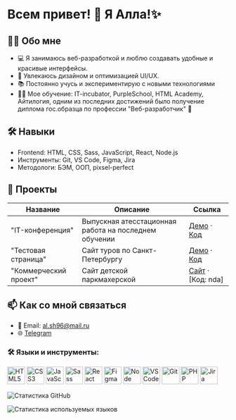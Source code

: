 # Всем привет! 👋 Я Алла!✨

## 🙋‍♀️ Обо мне
- 💻 Я занимаюсь веб-разработкой и люблю создавать удобные и красивые интерфейсы.
- 🎨 Увлекаюсь дизайном и оптимизацией UI/UX.
- 📚 Постоянно учусь и экспериментирую с новыми технологиями
- 👩‍🎓 Мое обучение: IT-incubator,  PurpleSchool, HTML Academy, Айтилогия, одним из последних достижений было получение диплома гос.образца по профессии "Веб-разработчик" 🤩

## 🛠️ Навыки
- Frontend: HTML, CSS, Sass, JavaScript, React, Node.js
- Инструменты: Git, VS Code, Figma, Jira
- Методологи: БЭМ, ООП, pixsel-perfect

## 📂 Проекты
| Название      | Описание            | Ссылка                       |
|---------------|---------------------|------------------------------|
| "IT-конференция"  | Выпускная атесстационная работа на последнем обучении | [Демо](https://allapost.github.io/GP_DAYS_2024/) · [Код](https://github.com/AllaPost/GP_DAYS_2024)         |
| "Тестовая страница"  | Сайт туров по Санкт-Петербургу | [Демо](https://allapost.github.io/tour_of_SPB/) · [Код](https://github.com/AllaPost/tour_of_SPB/settings/pages)         |
| "Коммерческий проект"  | Сайт детской паркмахерской | [Сайт](https://xn--80aa3ale9a8c.xn--p1ai/) · [Код: nda]        |

## 📫 Как со мной связаться
- 📧 Email: al.sh96@mail.ru
- 🌐 [Telegram](https://t.me/all_sh96)

### 🛠️ Языки и инструменты:
<p>
  <img src="https://img.icons8.com/color/48/html-5--v1.png" alt="HTML5" width="40" height="40"/> 
  <img src="https://img.icons8.com/color/48/css3.png" alt="CSS3" width="40" height="40"/> 
  <img src="https://img.icons8.com/color/48/javascript--v1.png" alt="JavaScript" width="40" height="40"/> 
  <img src="https://img.icons8.com/?size=100&id=qsQZWvMuX4ad&format=png&color=000000" alt="Sass" width="40" height="40"/>
  <img src="https://img.icons8.com/?size=100&id=NfbyHexzVEDk&format=png&color=000000" alt="React" width="40" height="40"/>
  <img src="https://img.icons8.com/?size=100&id=W0YEwBDDfTeu&format=png&color=000000" alt="Figma" width="40" height="40"/>
  <img src="https://img.icons8.com/?size=100&id=54087&format=png&color=000000" alt="Node" width="40" height="40"/>
  <img src="https://img.icons8.com/?size=100&id=0OQR1FYCuA9f&format=png&color=000000" alt="VS Code" width="40" height="40"/>
  <img src="https://img.icons8.com/?size=100&id=20906&format=png&color=000000" alt="Git" width="40" height="40"/>
  <img src="https://img.icons8.com/?size=100&id=UGYn5TapNioV&format=png&color=000000" alt="PHP" width="40" height="40"/>
    <img src="https://img.icons8.com/?size=100&id=oROcPah5ues6&format=png&color=000000" alt="Jira" width="40" height="40"/>
</p>

![Статистика GitHub](https://github-readme-stats.vercel.app/api?username=AllaPost&show_icons=true&theme=tokyonight)

![Статистика используемых языков](https://github-readme-stats.vercel.app/api/top-langs/?username=AllaPost&layout=compact&theme=radical)
